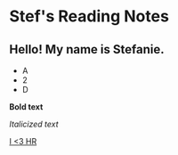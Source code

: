 # Stef's Reading Notes

## Hello! My name is Stefanie.

- A
- 2
- D

**Bold text**

*Italicized text*

[I <3 HR](https://shrm-seattle.site-ym.com/)
